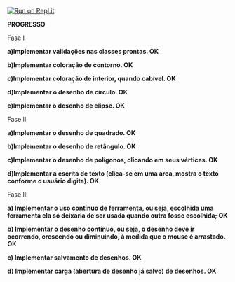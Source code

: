 [![Run on Repl.it](https://repl.it/badge/github/annajuliapg/Paint)](https://repl.it/github/annajuliapg/Paint)

**PROGRESSO**


Fase I

**a)Implementar validações nas classes prontas. OK**

**b)Implementar coloração de contorno. OK**

**c)Implementar coloração de interior, quando cabível. OK**

**d)Implementar o desenho de círculo. OK**

**e)Implementar o desenho de elipse. OK**


Fase II

**a)Implementar o desenho de quadrado. OK**

**b)Implementar o desenho de retângulo. OK**

**c)Implementar o desenho de polígonos, clicando em seus vértices. OK**

**d)Implementar  a  escrita  de  texto (clica-se  em  uma  área,  mostra  o  texto  conforme  o  usuário digita). OK**


Fase III 

**a) Implementar o uso contínuo de ferramenta, ou seja, escolhida uma ferramenta ela só deixaria
de ser usada quando outra fosse escolhida; OK**

**b) Implementar o desenho contínuo, ou seja, o desenho deve ir ocorrendo, crescendo ou diminuindo, à medida que o mouse é arrastado. OK**

**c) Implementar salvamento de desenhos. OK**

**d) Implementar carga (abertura de desenho já salvo) de desenhos. OK**
